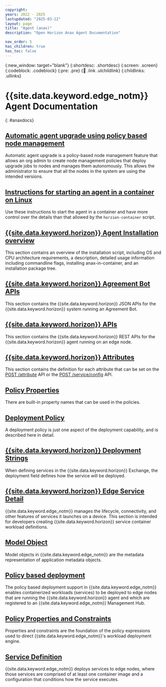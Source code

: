 ```yaml
---
copyright:
years: 2022 - 2025
lastupdated: "2025-03-22"
layout: page
title: "Agent (anax)"
description: "Open Horizon Anax Agent Documentation"

nav_order: 5
has_children: true
has_toc: false
---
```


{:new_window: target="blank"}
{:shortdesc: .shortdesc}
{:screen: .screen}
{:codeblock: .codeblock}
{:pre: .pre}
{:child: .link .ulchildlink}
{:childlinks: .ullinks}

# {{site.data.keyword.edge_notm}} Agent Documentation
{: #anaxdocs}

## [Automatic agent upgrade using policy based node management](node_management_overview.md)

Automatic agent upgrade is a policy-based node management feature that allows an org admin to create node management policies that deploy upgrade jobs to nodes and manages them autonomously. This allows the administrator to ensure that all the nodes in the system are using the intended versions.

## [Instructions for starting an agent in a container on Linux](agent_container_manual_deploy.md)

Use these instructions to start the agent in a container and have more control over the details than that allowed by the `horzion-container` script.

## [{{site.data.keyword.horizon}} Agent Installation overview](overview.md)

This section contains an overview of the installation script, including OS and CPU architecture requirements, a description, detailed usage information including commandline flags, installing anax-in-container, and an installation package tree.

## [{{site.data.keyword.horizon}} Agreement Bot APIs](agreement_bot_api.md)

This section contains the {{site.data.keyword.horizon}} JSON APIs for the {{site.data.keyword.horizon}} system running an Agreement Bot.

## [{{site.data.keyword.horizon}} APIs](api.md)

This section contains the {{site.data.keyword.horizon}} REST APIs for the {{site.data.keyword.horizon}} agent running on an edge node.

## [{{site.data.keyword.horizon}} Attributes](attributes.md)

This section contains the definition for each attribute that can be set on the [POST /attribute](./api.md#api-post--attribute) API or the [POST /service/config](./api.md#api-post--serviceconfig) API.

## [Policy Properties](built_in_policy.md)

There are built-in property names that can be used in the policies.

## [Deployment Policy](deployment_policy.md)

A deployment policy is just one aspect of the deployment capability, and is described here in detail.

## [{{site.data.keyword.horizon}} Deployment Strings](deployment_string.md)

When defining services in the {{site.data.keyword.horizon}} Exchange, the deployment field defines how the service will be deployed.

## [{{site.data.keyword.horizon}} Edge Service Detail](managed_workloads.md)

{{site.data.keyword.edge_notm}} manages the lifecycle, connectivity, and other features of services it launches on a device. This section is intended for developers creating {{site.data.keyword.horizon}} service container workload definitions.

## [Model Object](model_policy.md)

Model objects in {{site.data.keyword.edge_notm}} are the metadata representation of application metadata objects.

## [Policy based deployment](policy.md)

The policy based deployment support in {{site.data.keyword.edge_notm}} enables containerized workloads (services) to be deployed to edge nodes that are running the {{site.data.keyword.horizon}} agent and which are registered to an {{site.data.keyword.edge_notm}} Management Hub.

## [Policy Properties and Constraints](properties_and_constraints.md)

Properties and constraints are the foundation of the policy expressions used to direct {{site.data.keyword.edge_notm}}'s workload deployment engine.

## [Service Definition](service_def.md)

{{site.data.keyword.edge_notm}} deploys services to edge nodes, where those services are comprised of at least one container image and a configuration that conditions how the service executes.
